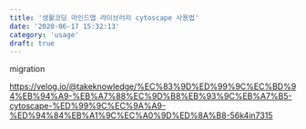 ```yaml
---
title: '생활코딩 마인드맵 라이브러리 cytoscape 사용법'
date: '2020-06-17 15:32:13'
category: 'usage'
draft: true
---
```


migration

<https://velog.io/@takeknowledge/%EC%83%9D%ED%99%9C%EC%BD%94%EB%94%A9-%EB%A7%88%EC%9D%B8%EB%93%9C%EB%A7%B5-cytoscape-%ED%99%9C%EC%9A%A9-%ED%94%84%EB%A1%9C%EC%A0%9D%ED%8A%B8-56k4in7315>
